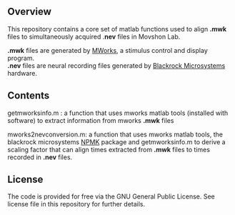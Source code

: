 **Overview**
---
This repository contains a core set of matlab functions used to align **.mwk** files to simultaneously acquired .**nev** files in Movshon Lab.

**.mwk** files are generated by [MWorks](https://mworks.github.io/), a stimulus control and display program.   
**.nev** files are neural recording files generated by [Blackrock Microsystems](http://blackrockmicro.com/) hardware.

**Contents**
---
getmworksinfo.m : a function that uses mworks matlab tools (installed with software) to extract information from mworks **.mwk** files  

mworks2nevconversion.m: a function that uses mworks matlab tools, the blackrock microsystems [NPMK](https://github.com/BlackrockMicrosystems/NPMK/tree/master/NPMK) package and getmworksinfo.m to derive a scaling factor that can align times extracted from **.mwk** files to times recorded in **.nev** files.

**License**
---
The code is provided for free via the GNU General Public License. See license file in this repository for further details.
